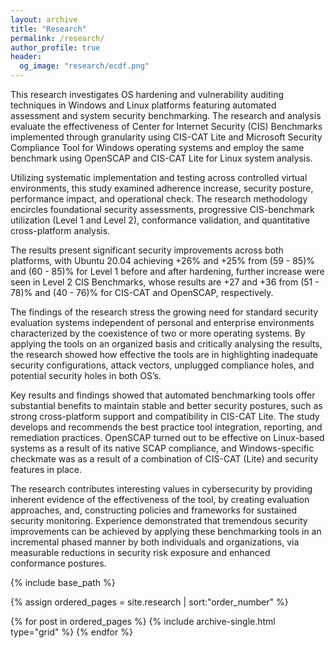 ```yaml
---
layout: archive
title: "Research"
permalink: /research/
author_profile: true
header:
  og_image: "research/ecdf.png"
---
```


This research investigates OS hardening and vulnerability auditing techniques in Windows and Linux platforms featuring automated assessment and system security benchmarking. The research and analysis evaluate the effectiveness of Center for Internet Security (CIS) Benchmarks implemented through granularity using CIS-CAT Lite and Microsoft Security Compliance Tool for Windows operating systems and employ the same benchmark using OpenSCAP and CIS-CAT Lite for Linux system analysis. 

Utilizing systematic implementation and testing across controlled virtual environments, this study examined adherence increase, security posture, performance impact, and operational check. The research methodology encircles foundational security assessments, progressive CIS-benchmark utilization (Level 1 and Level 2), conformance validation, and quantitative cross-platform analysis.  

The results present significant security improvements across both platforms, with Ubuntu 20.04 achieving +26% and +25% from (59 - 85)% and (60 - 85)% for Level 1 before and after hardening, further increase were seen in Level 2 CIS Benchmarks, whose results are +27 and +36 from (51 - 78)% and (40 - 76)% for CIS-CAT and OpenSCAP, respectively.  

The findings of the research stress the growing need for standard security evaluation systems independent of personal and enterprise environments characterized by the coexistence of two or more operating systems. By applying the tools on an organized basis and critically analysing the results, the research showed how effective the tools are in highlighting inadequate security configurations, attack vectors, unplugged compliance holes, and potential security holes in both OS’s. 

 

Key results and findings showed that automated benchmarking tools offer substantial benefits to maintain stable and better security postures, such as strong cross-platform support and compatibility in CIS-CAT Lite. The study develops and recommends the best practice tool integration, reporting, and remediation practices. OpenSCAP turned out to be effective on Linux-based systems as a result of its native SCAP compliance, and Windows-specific checkmate was as a result of a combination of CIS-CAT (Lite) and security features in place. 

 

The research contributes interesting values in cybersecurity by providing inherent evidence of the effectiveness of the tool, by creating evaluation approaches, and, constructing policies and frameworks for sustained security monitoring. Experience demonstrated that tremendous security improvements can be achieved by applying these benchmarking tools in an incremental phased manner by both individuals and organizations, via measurable reductions in security risk exposure and enhanced conformance postures. 
<nbsp>

{% include base_path %}

{% assign ordered_pages = site.research | sort:"order_number" %}

{% for post in ordered_pages %}
  {% include archive-single.html type="grid" %}
{% endfor %}

